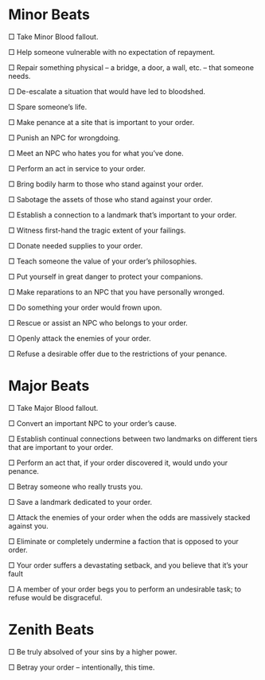 # Minor Beats 
□ Take Minor Blood fallout.

□ Help someone vulnerable with no expectation of repayment.

□ Repair something physical – a bridge, a door, a wall, etc. – that someone needs.

□ De-escalate a situation that would have led to bloodshed.

□ Spare someone’s life.

□ Make penance at a site that is important to your order.

□ Punish an NPC for wrongdoing.

□ Meet an NPC who hates you for what you’ve done.

□ Perform an act in service to your order.

□ Bring bodily harm to those who stand against your order.

□ Sabotage the assets of those who stand against your order.

□ Establish a connection to a landmark that’s important to your order.

□ Witness first-hand the tragic extent of your failings.

□ Donate needed supplies to your order.

□ Teach someone the value of your order’s philosophies.

□ Put yourself in great danger to protect your companions.

□ Make reparations to an NPC that you have personally wronged.

□ Do something your order would frown upon.

□ Rescue or assist an NPC who belongs to your order.

□ Openly attack the enemies of your order.

□ Refuse a desirable offer due to the restrictions of your penance.

# Major Beats 
□ Take Major Blood fallout.

□ Convert an important NPC to your order’s cause.

□ Establish continual connections between two landmarks on different tiers that are important to your order.

□ Perform an act that, if your order discovered it, would undo your penance.

□ Betray someone who really trusts you.

□ Save a landmark dedicated to your order.

□ Attack the enemies of your order when the odds are massively stacked against you.

□ Eliminate or completely undermine a faction that is opposed to your order.

□ Your order suffers a devastating setback, and you believe that it’s your fault

□ A member of your order begs you to perform an undesirable task; to refuse would be disgraceful.

# Zenith Beats 
□ Be truly absolved of your sins by a higher power.

□ Betray your order – intentionally, this time.